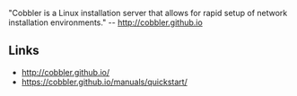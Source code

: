 "Cobbler is a Linux installation server that allows for rapid setup of network installation environments." -- http://cobbler.github.io

## Links
- http://cobbler.github.io/
- https://cobbler.github.io/manuals/quickstart/
